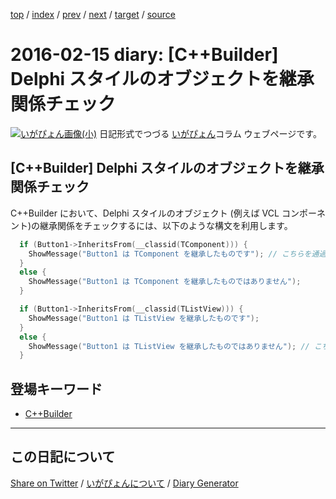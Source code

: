 [top](https://igapyon.github.io/diary/) 
 / [index](https://igapyon.github.io/diary/2016/index.html) 
 / [prev](https://igapyon.github.io/diary/2016/ig160214.html) 
 / [next](https://igapyon.github.io/diary/2016/ig160216.html) 
 / [target](https://igapyon.github.io/diary/2016/ig160215.html) 
 / [source](https://github.com/igapyon/diary/blob/gh-pages/2016/ig160215.html.src.md) 

2016-02-15 diary: [C++Builder] Delphi スタイルのオブジェクトを継承関係チェック
=====================================================================================================
[![いがぴょん画像(小)](https://igapyon.github.io/diary/images/iga200306s.jpg "いがぴょん")](https://igapyon.github.io/diary/memo/memoigapyon.html) 日記形式でつづる [いがぴょん](https://igapyon.github.io/diary/memo/memoigapyon.html)コラム ウェブページです。

## [C++Builder] Delphi スタイルのオブジェクトを継承関係チェック

C++Builder において、Delphi スタイルのオブジェクト (例えば VCL コンポーネント)の継承関係をチェックするには、以下のような構文を利用します。

```cpp
  if (Button1->InheritsFrom(__classid(TComponent))) {
    ShowMessage("Button1 は TComponent を継承したものです"); // こちらを通過
  }
  else {
    ShowMessage("Button1 は TComponent を継承したものではありません");
  }

  if (Button1->InheritsFrom(__classid(TListView))) {
    ShowMessage("Button1 は TListView を継承したものです");
  }
  else {
    ShowMessage("Button1 は TListView を継承したものではありません"); // こちらを通過
  }
```



## 登場キーワード

* [C++Builder](../keyword/cppbuilder.html)

----------------------------------------------------------------------------------------------------

## この日記について

[Share on Twitter](https://twitter.com/intent/tweet?hashtags=igapyon%2Cdiary%2C%E3%81%84%E3%81%8C%E3%81%B4%E3%82%87%E3%82%93%2CC%2B%2BBuilder&text=%5BC%2B%2BBuilder%5D+Delphi+%E3%82%B9%E3%82%BF%E3%82%A4%E3%83%AB%E3%81%AE%E3%82%AA%E3%83%96%E3%82%B8%E3%82%A7%E3%82%AF%E3%83%88%E3%82%92%E7%B6%99%E6%89%BF%E9%96%A2%E4%BF%82%E3%83%81%E3%82%A7%E3%83%83%E3%82%AF&url=https%3A%2F%2Figapyon.github.io%2Fdiary%2F2016%2Fig160215.html) / [いがぴょんについて](https://igapyon.github.io/diary/memo/memoigapyon.html) / [Diary Generator](https://github.com/igapyon/igapyonv3)
